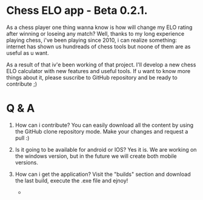 # Chess ELO app - Beta 0.2.1.

As a chess player one thing  wanna know is how will change my ELO rating after winning or loseing any match?
Well, thanks to my long experience playing chess, i've been playing since 2010, i can realize something: internet has shown us hundreads of chess tools but noone of them are as useful as u want. 

As a result of that iv'e been working of that project. I'll develop a new chess ELO calculator with new features and useful tools. If u want to know more things about it, please suscribe to GitHub repository and be ready to contribute ;) 

# Q & A
1. How can i contribute?
You can easily download all the content by using the GitHub clone repository mode. Make your changes and request a pull :)

3. Is it going to be available for android or IOS?
Yes it is. We are working on the windows version, but in the future we will create both mobile versions. 

2. How can i get the application?
Visit the "builds" section and download the last build, execute the .exe file and ejnoy!

    -